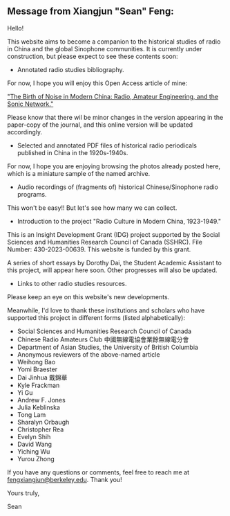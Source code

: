 ## Message from Xiangjun "Sean" Feng:

Hello!

This website aims to become a companion to the historical studies of radio in China and the global Sinophone communities. It is currently under construction, but please expect to see these contents soon:

- Annotated radio studies bibliography.

For now, I hope you will enjoy this Open Access article of mine:

["The Birth of Noise in Modern China: Radio, Amateur Engineering, and the Sonic Network."](https://www.tandfonline.com/doi/full/10.1080/17508061.2023.2280435)

Please know that there wil be minor changes in the version appearing in the paper-copy of the journal, and this online version will be updated accordingly.

- Selected and annotated PDF files of historical radio periodicals published in China in the 1920s-1940s.

For now, I hope you are enjoying browsing the photos already posted here, which is a miniature sample of the named archive.

- Audio recordings of (fragments of) historical Chinese/Sinophone radio programs.

This won't be easy!! But let's see how many we can collect.

- Introduction to the project "Radio Culture in Modern China, 1923-1949."

This is an Insight Development Grant (IDG) project supported by the Social Sciences and Humanities Research Council of Canada (SSHRC). File Number: 430-2023-00639. This website is funded by this grant.

A series of short essays by Dorothy Dai, the Student Academic Assistant to this project, will appear here soon. Other progresses will also be updated.

- Links to other radio studies resources.

Please keep an eye on this website's new developments.

Meanwhile, I'd love to thank these institutions and scholars who have supported this project in different forms (listed alphabetically):

- Social Sciences and Humanities Research Council of Canada
- Chinese Radio Amateurs Club 中國無線電協會業餘無線電分會
- Department of Asian Studies, the University of British Columbia
- Anonymous reviewers of the above-named article
- Weihong Bao
- Yomi Braester
- Dai Jinhua 戴錦華
- Kyle Frackman
- Yi Gu
- Andrew F. Jones
- Julia Keblinska
- Tong Lam
- Sharalyn Orbaugh
- Christopher Rea
- Evelyn Shih
- David Wang
- Yiching Wu
- Yurou Zhong

If you have any questions or comments, feel free to reach me at <fengxiangjun@berkeley.edu>. Thank you!

Yours truly,

Sean
